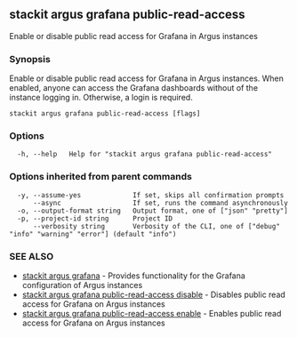 ## stackit argus grafana public-read-access

Enable or disable public read access for Grafana in Argus instances

### Synopsis

Enable or disable public read access for Grafana in Argus instances.
When enabled, anyone can access the Grafana dashboards without of the instance logging in. Otherwise, a login is required.

```
stackit argus grafana public-read-access [flags]
```

### Options

```
  -h, --help   Help for "stackit argus grafana public-read-access"
```

### Options inherited from parent commands

```
  -y, --assume-yes             If set, skips all confirmation prompts
      --async                  If set, runs the command asynchronously
  -o, --output-format string   Output format, one of ["json" "pretty"]
  -p, --project-id string      Project ID
      --verbosity string       Verbosity of the CLI, one of ["debug" "info" "warning" "error"] (default "info")
```

### SEE ALSO

* [stackit argus grafana](./stackit_argus_grafana.md)	 - Provides functionality for the Grafana configuration of Argus instances
* [stackit argus grafana public-read-access disable](./stackit_argus_grafana_public-read-access_disable.md)	 - Disables public read access for Grafana on Argus instances
* [stackit argus grafana public-read-access enable](./stackit_argus_grafana_public-read-access_enable.md)	 - Enables public read access for Grafana on Argus instances

